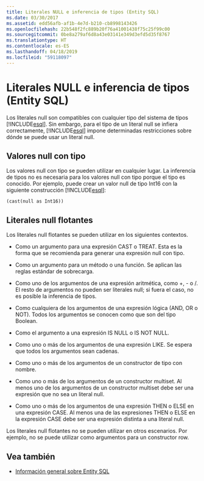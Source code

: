 ```yaml
---
title: Literales NULL e inferencia de tipos (Entity SQL)
ms.date: 03/30/2017
ms.assetid: edd56afb-af1b-4e7d-b210-cb8998143426
ms.openlocfilehash: 22b548f2fc889b20f76a41001438f75c25f99c00
ms.sourcegitcommit: 0be8a279af6d8a43e03141e349d3efd5d35f8767
ms.translationtype: HT
ms.contentlocale: es-ES
ms.lasthandoff: 04/18/2019
ms.locfileid: "59118097"
---
```

# <a name="null-literals-and-type-inference-entity-sql"></a>Literales NULL e inferencia de tipos (Entity SQL)
Los literales null son compatibles con cualquier tipo del sistema de tipos [!INCLUDE[esql](../../../../../../includes/esql-md.md)]. Sin embargo, para el tipo de un literal null se infiera correctamente, [!INCLUDE[esql](../../../../../../includes/esql-md.md)] impone determinadas restricciones sobre dónde se puede usar un literal null.  
  
## <a name="typed-nulls"></a>Valores null con tipo  
 Los valores null con tipo se pueden utilizar en cualquier lugar. La inferencia de tipos no es necesaria para los valores null con tipo porque el tipo es conocido. Por ejemplo, puede crear un valor null de tipo Int16 con la siguiente construcción [!INCLUDE[esql](../../../../../../includes/esql-md.md)]:  
  
 `(cast(null as Int16))`  
  
## <a name="free-floating-null-literals"></a>Literales null flotantes  
 Los literales null flotantes se pueden utilizar en los siguientes contextos.  
  
-   Como un argumento para una expresión CAST o TREAT. Esta es la forma que se recomienda para generar una expresión null con tipo.  
  
-   Como un argumento para un método o una función. Se aplican las reglas estándar de sobrecarga.  
  
-   Como uno de los argumentos de una expresión aritmética, como +, - o /. El resto de argumentos no pueden ser literales null; si fuera el caso, no es posible la inferencia de tipos.  
  
-   Como cualquiera de los argumentos de una expresión lógica (AND, OR o NOT). Todos los argumentos se conocen como que son del tipo Boolean.  
  
-   Como el argumento a una expresión IS NULL o IS NOT NULL.  
  
-   Como uno o más de los argumentos de una expresión LIKE. Se espera que todos los argumentos sean cadenas.  
  
-   Como uno o más de los argumentos de un constructor de tipo con nombre.  
  
-   Como uno o más de los argumentos de un constructor multiset. Al menos uno de los argumentos de un constructor multiset debe ser una expresión que no sea un literal null.  
  
-   Como uno o más de los argumentos de una expresión THEN o ELSE en una expresión CASE. Al menos una de las expresiones THEN o ELSE en la expresión CASE debe ser una expresión distinta a una literal null.  
  
 Los literales null flotantes no se pueden utilizar en otros escenarios. Por ejemplo, no se puede utilizar como argumentos para un constructor row.  
  
## <a name="see-also"></a>Vea también

- [Información general sobre Entity SQL](../../../../../../docs/framework/data/adonet/ef/language-reference/entity-sql-overview.md)
